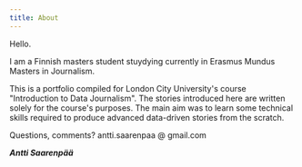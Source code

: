 ```yaml
---
title: About
---
```


Hello.

I am a Finnish masters student stuydying currently in Erasmus Mundus Masters in Journalism. 

This is a portfolio compiled for London City University's course "Introduction to Data Journalism". The stories introduced here are written solely for the course's purposes. The main aim was to learn some technical skills required to produce advanced data-driven stories from the scratch. 

Questions, comments? antti.saarenpaa @ gmail.com 

***Antti Saarenpää***
